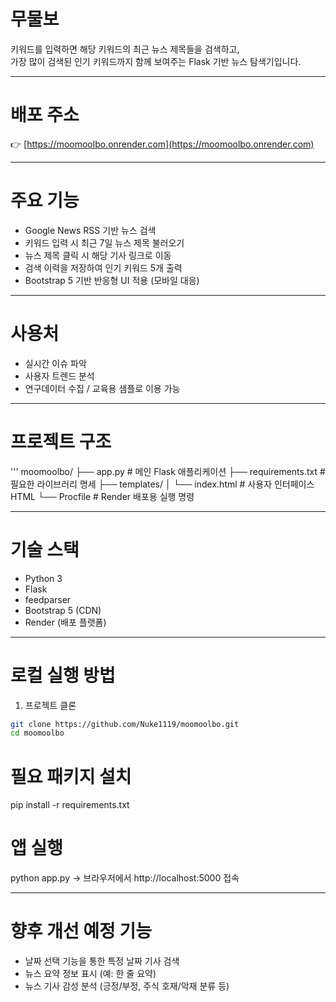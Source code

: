 # 무물보

키워드를 입력하면 해당 키워드의 최근 뉴스 제목들을 검색하고,  
가장 많이 검색된 인기 키워드까지 함께 보여주는 Flask 기반 뉴스 탐색기입니다.

---

# 배포 주소
👉 [https://moomoolbo.onrender.com](https://moomoolbo.onrender.com)

---

# 주요 기능
- Google News RSS 기반 뉴스 검색
- 키워드 입력 시 최근 7일 뉴스 제목 불러오기
- 뉴스 제목 클릭 시 해당 기사 링크로 이동
- 검색 이력을 저장하여 인기 키워드 5개 출력
- Bootstrap 5 기반 반응형 UI 적용 (모바일 대응)

---

# 사용처
 - 실시간 이슈 파악
 - 사용자 트렌드 분석
 - 연구데이터 수집 / 교육용 샘플로 이용 가능

---
# 프로젝트 구조
'''
moomoolbo/
├── app.py # 메인 Flask 애플리케이션
├── requirements.txt # 필요한 라이브러리 명세
├── templates/
│ └── index.html # 사용자 인터페이스 HTML
└── Procfile # Render 배포용 실행 명령

---

# 기술 스택

- Python 3
- Flask
- feedparser
- Bootstrap 5 (CDN)
- Render (배포 플랫폼)

---

# 로컬 실행 방법
1. 프로젝트 클론

```bash
git clone https://github.com/Nuke1119/moomoolbo.git
cd moomoolbo
```


# 필요 패키지 설치
pip install -r requirements.txt

# 앱 실행
python app.py
→ 브라우저에서 http://localhost:5000 접속

---

# 향후 개선 예정 기능
 - 날짜 선택 기능을 통한 특정 날짜 기사 검색
 - 뉴스 요약 정보 표시 (예: 한 줄 요약)
 - 뉴스 기사 감성 분석 (긍정/부정, 주식 호재/악재 분류 등)


